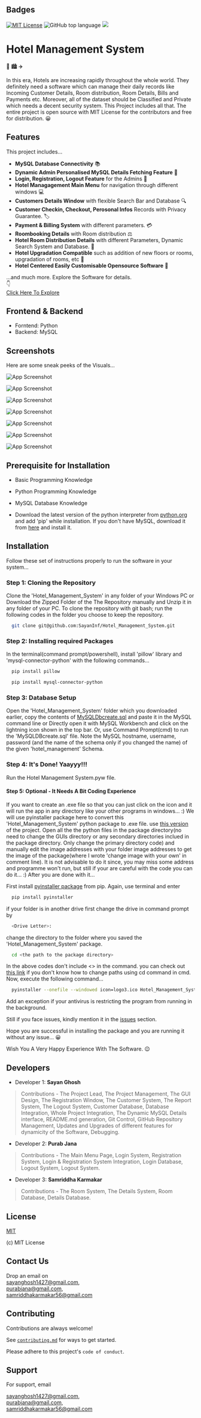 
## Badges

[![MIT License](https://img.shields.io/badge/License-MIT-green.svg)](https://choosealicense.com/licenses/mit/)
![GitHub top language](https://img.shields.io/github/languages/top/SayanInf/Hotel_Management_System)
![](https://komarev.com/ghpvc/?username=SayanInf)

# Hotel Management System

:hotel: :cityscape: :airplane:

In this era, Hotels are increasing rapidly throughout the whole world. They definitely
need a software which can manage their daily records like Incoming Customer Details, Room distribution, Room Details, 
Bills and Payments etc. Moreover, all of the dataset should be Classified and Private which needs a decent security system.
This Project includes all that. The entire project is open source with MIT License for the contributors and free for distribution. :grinning:



## Features
This project includes...

- **MySQL Database Connectivity** :books:
- **Dynamic Admin Personalised MySQL Details Fetching Feature** :calling:
- **Login, Registration, Logout Feature** for the Admins :closed_lock_with_key:
- **Hotel Managagement Main Menu** for navigation through different windows :computer:
- **Customers Details Window** with flexible Search Bar and Database :mag:
- **Customer Checkin, Checkout, Perosonal Infos** Records with Privacy Guarantee. :label:
- **Payment & Billing System** with different parameters. :credit_card:
- **Roombooking Details** with Room distribution :balance_scale:
- **Hotel Room Distribution Details** with different Parameters, Dynamic Search System and Database. :office:
- **Hotel Upgradation Compatible** such as addition of new floors or rooms, upgradation of rooms, etc :bookmark_tabs:
- **Hotel Centered Easily Customisable Opensource Software** :star_struck:
  
...and much more. Explore the Software for details.  
:point_down:  
[Click Here To Explore](https://github.com/SayanInf/Hotel_Management_System)




## Frontend & Backend

- Forntend:  Python
- Backend:  MySQL

## Screenshots

Here are some sneak peeks of the Visuals...

![App Screenshot](https://github.com/SayanInf/Hotel_Management_System/blob/main/Screenshots/Login%20System.png?raw=true)

![App Screenshot](https://github.com/SayanInf/Hotel_Management_System/blob/main/Screenshots/Registration%20Window.png?raw=true)

![App Screenshot](https://github.com/SayanInf/Hotel_Management_System/blob/main/Screenshots/Main%20Menu.png?raw=true)

![App Screenshot](https://github.com/SayanInf/Hotel_Management_System/blob/main/Screenshots/Forgot%20Password.png?raw=true)

![App Screenshot](https://github.com/SayanInf/Hotel_Management_System/blob/main/Screenshots/Customer%20Window.png?raw=true)

![App Screenshot](https://github.com/SayanInf/Hotel_Management_System/blob/main/Screenshots/MySQL%20Details%20get.png)

![App Screenshot](https://github.com/SayanInf/Hotel_Management_System/blob/main/Screenshots/Report%20Window.png?raw=true)

## Prerequisite for Installation

- Basic Programming Knowledge
- Python Programming Knowledge
- MySQL Database Knowledge

- Download the latest version of the python interpreter from [python.org](https://www.python.org/downloads/) and add 'pip' while installation. If you don't have MySQL, download it from [here](https://dev.mysql.com/downloads/installer/) and install it.


## Installation

Follow these set of instructions properly to run the software in your system...

### Step 1: Cloning the Repository
Clone the 'Hotel_Management_System' in any folder of your Windows PC or Download the Zipped Folder of the The Repository manually and Unzip it in any folder of your PC. 
To clone the repository with git bash; run the following codes in the folder you choose to keep the repository.
```bash
  git clone git@github.com:SayanInf/Hotel_Management_System.git
```

### Step 2: Installing required Packages
In the terminal(command prompt/powershell), install 'pillow' library and 'mysql-connector-python' with the following commands...

```bash
  pip install pillow
```
```bash
  pip install mysql-connector-python
```

### Step 3: Database Setup
Open the 'Hotel_Management_System' folder which you downloaded earlier, copy the contents of [MySQLDbcreate.sql](https://github.com/SayanInf/Hotel_Management_System/blob/main/MySQLDBcreate.sql) and paste it in the MySQL command line or Directly open it with MySQL Workbench and click on the lightning icon shown in the top bar. Or, use Command Prompt(cmd) to run the 'MySQLDBcreate.sql' file. Note the MySQL hostname, username, password (and the name of the schema only if you changed the name) of the given 'hotel_management' Schema.

### Step 4: It's Done! Yaayyy!!!
Run the Hotel Management System.pyw file.

#### Step 5: Optional - It Needs A Bit Coding Experience
If you want to create an .exe file so that you can just click on the icon and it will run the app in any directory like your other programs in windows... :)
We will use pyinstaller package here to convert this 'Hotel_Management_System' python package to .exe file.
use [this version](https://github.com/SayanInf/Hotel_Management_System/tree/optional) of the project. Open all the the python files in the package directory(no need to change the GUIs directory or any secondary directories inclued in the package directory. Only change the primary directory code) and manually edit the image addresses with your folder image addresses to get the image of the package(where I wrote 'change image with your own' in comment line). It is not advisable to do it since, you may miss some address and programme won't run, but still if your are careful with the code you can do it... :) After you are done with it...

First install [pyinstaller package](https://pyinstaller.org/en/stable/operating-mode.html#:~:text=PyInstaller%20reads%20a%20Python%20script,including%20the%20active%20Python%20interpreter!) from pip. 
Again, use terminal and enter
```bash
  pip install pyinstaller
```
if your folder is in another drive first change the drive in command prompt by
```bash
  <Drive Letter>:
```
change the directory to the folder where you saved the 'Hotel_Management_System' package. 
```bash
  cd <the path to the package directory>
```
In the above codes don't include <> in the command.
you can check out [this link](https://www.wikihow.com/Change-Directories-in-Command-Prompt) if you don't know how to change paths using cd command in cmd.
Now, execute the following command...
```bash
  pyinstaller --onefile --windowed icon=logo3.ico Hotel_Management_System.pyw
```
Add an exception if your antivirus is restricting the program from running in the background.

Still if you face issues, kindly mention it in the [issues](https://github.com/SayanInf/Hotel_Management_System/issues) section. 

Hope you are successful in installing the package and you are running it without any issue... :grinning:

Wish You A Very Happy Experience With The Software. :wink:

## Developers

- Developer 1: **Sayan Ghosh** 
>Contributions - The Project Lead, The Project Management, The GUI Design, The Registration Window, The Customer System, The Report System, The Logout System, Customer Database, Database Integration, Whole Project Integration, The Dynamic MySQL Details interface, README.md generation, Git Control, GitHub Repository Management, Updates and Upgrades of different features for dynamicity of the Software, Debugging.
- Developer 2: **Purab Jana**
>Contributions - The Main Menu Page, Login System, Registration System, Login & Registration System Integration, Login Database, Logout System, Logout System.
- Developer 3: **Samriddha Karmakar**
>Contributions - The Room System, The Details System, Room Database, Details Database.




## License

[MIT](https://choosealicense.com/licenses/mit/)

(c) MIT License


## Contact Us

Drop an email on  
sayanghosh1427@gmail.com,   
purabjana@gmail.com,  
samriddhakarmakar56@gmail.com

## Contributing

Contributions are always welcome!

See [`contributing.md`](https://github.com/SayanInf/Hotel_Management_System/blob/main/Contributing.md) for ways to get started.

Please adhere to this project's `code of conduct`.


## Support

For support, email
  
sayanghosh1427@gmail.com,  
purabjana@gmail.com,  
samriddhakarmakar56@gmail.com
